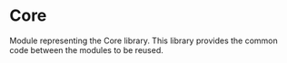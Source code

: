 # Core

Module representing the Core library. This library provides the common code between the modules to be reused.
